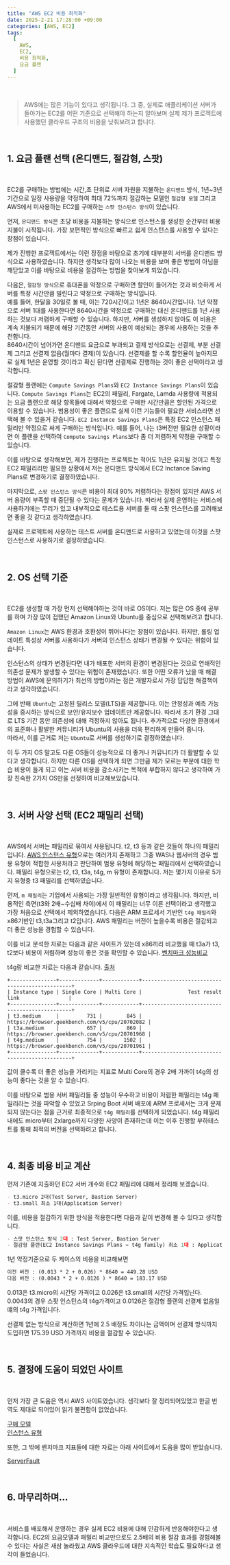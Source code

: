 ```yaml
---
title: "AWS EC2 비용 최적화"
date: 2025-2-21 17:28:00 +09:00
categories: [AWS, EC2]
tags:
  [
    AWS,
    EC2,
    비용 최적화,
    요금 플랜
  ]
---
```


<br>

> AWS에는 많은 기능이 있다고 생각됩니다. 그 중, 실제로 애플리케이션 서버가 돌아가는 EC2를 어떤 기준으로 선택해야 하는지 알아보며 실제 제가 프로젝트에 사용했던 클라우드 구조의 비용을 낮춰보려고 합니다. 

<br>

## 1. 요금 플랜 선택 (온디맨드, 절감형, 스팟)

<br>

EC2를 구매하는 방법에는 시간,초 단위로 서버 자원을 지불하는 `온디맨드` 방식, 1년~3년 기간으로 일정 사용량을 약정하여 최대 72%까지 절감하는 모델인 `절감형 모델` 그리고 AWS에서 미사용하는 EC2를 구매하는 `스팟 인스턴스 방식`이 있습니다.

먼저, `온디맨드 방식`은 초당 비용을 지불하는 방식으로 인스턴스를 생성한 순간부터 비용 지불이 시작됩니다. 가장 보편적인 방식으로 빠르고 쉽게 인스턴스를 사용할 수 있다는 장점이 있습니다. 

제가 진행한 프로젝트에서는 이런 장점을 바탕으로 초기에 대부분의 서버를 온디맨드 방식으로 사용하였습니다. 하지만 생각보다 많이 나오는 비용을 보며 좋은 방법이 아님을 깨닫았고 이를 바탕으로 비용을 절감하는 방법을 찾아보게 되었습니다.

다음은, `절감형 방식`으로 휴대폰을 약정으로 구매하면 할인이 들어가는 것과 비슷하게 서버를 특정 시간만큼 빌린다고 약정으로 구매하는 방식입니다.<br>
예를 들어, 한달을 30일로 볼 때, 이는 720시간이고 1년은 8640시간입니다. 1년 약정으로 서버 1대를 사용한다면 8640시간을 약정으로 구매하는 대신 온디맨드를 1년 사용하는 것보다 저렴하게 구매할 수 있습니다. 하지만, 서버를 생성하지 않아도 이 비용은 계속 지불되기 때문에 해당 기간동안 서버의 사용이 예상되는 경우에 사용하는 것을 추천합니다.<br>
8640시간이 넘어가면 온디맨드 요금으로 부과되고 결제 방식으로는 선결제, 부분 선결제 그리고 선결제 없음(월마다 결제)이 있습니다. 선결제를 할 수록 할인율이 높아지므로 실제 1년은 운영할 것이라고 확신 된다면 선결제로 진행하는 것이 좋은 선택이라고 생각합니다.

절감형 플랜에는 `Compute Savings Plans`와 `EC2 Instance Savings Plans`이 있습니다. `Compute Savings Plans`는 EC2의 패밀리, Fargate, Lamda 사용량에 적용되는 요금 플랜으로 해당 항목들에 대해서 약정으로 구매한 시간만큼은 할인된 가격으로 이용할 수 있습니다. 범용성이 좋은 플랜으로 실제 이런 기능들이 필요한 서비스라면 선택해 볼 수 있을거 같습니다. `EC2 Instance Savings Plans`은 특정 EC2 인스턴스 패밀리만 약정으로 싸게 구매하는 방식입니다. 예를 들어, 나는 t3버전만 필요한 상황이라면 이 플랜을 선택하여 `Compute Savings Plans`보다 좀 더 저렴하게 약정을 구매할 수 있습니다. 

이를 바탕으로 생각해보면, 제가 진행하는 프로젝트는 적어도 1년은 유지될 것이고 특정 EC2 패밀리리만 필요한 상황에서 저는 온디맨드 방식에서 EC2 Inctance Saving Plans로 변경하기로 결정하였습니다. 

마지막으로, `스팟 인스턴스 방식`은 비용이 최대 90% 저렴하다는 장점이 있지만 AWS 서버 용량이 부족할 때 중단될 수 있다는 문제가 있습니다. 따라서 실제 운영하는 서비스에 사용하기에는 무리가 있고 내부적으로 테스트용 서버를 둘 때 스팟 인스턴스를 고려해보면 좋을 것 같다고 생각하였습니다. 

실제로 프로젝트에 사용하는 테스트 서버를 온디맨드로 사용하고 있었는데 이것을 스팟 인스턴스로 사용하기로 결정하였습니다.

<br>

## 2. OS 선택 기준

<br>

EC2를 생성할 때 가장 먼저 선택해야하는 것이 바로 OS이다. 저는 많은 OS 중에 공부를 하며 가장 많이 접했던 Amazon Linux와 Ubuntu를 중심으로 선택해보려고 합니다. 

`Amazon Linux`는 AWS 환경과 호환성이 뛰어나다는 장점이 있습니다. 하지만, 롤링 업데이트 특성상 서버를 사용하다가 서버의 인스턴스 상태가 변경될 수 있다는 위험이 있습니다.

인스턴스의 상태가 변경된다면 내가 배포한 서버의 환경이 변경된다는 것으로 연쇄적인 의존성 문제가 발생할 수 있다는 위험이 존재했습니다. 또한 어떤 오류가 났을 때 해결 방법이 AWS에 문의하기가 최선의 방법이라는 점은 개발자로서 가장 답답한 해결책이라고 생각하였습니다.

그에 반해 `Ubuntu`는 고정된 릴리스 모델(LTS)을 제공합니다. 이는 안정성과 예측 가능성을 중시하는 방식으로 보안/유지보수 업데이트만 제공합니다. 따라서 초기 환경 그대로 LTS 기간 동안 의존성에 대해 걱정하지 않아도 됩니다. 추가적으로 다양한 환경에서의 표준화나 활발한 커뮤니티가 Ubuntu의 사용을 더욱 편리하게 만들어 줍니다.<br>
따라서, 이를 근거로 저는 `Ubuntu`로 서버를 생성하기로 결정하였습니다. 

이 두 가지 OS 말고도 다른 OS들이 성능적으로 더 좋거나 커뮤니티가 더 활발할 수 있다고 생각합니다. 하지만 다른 OS를 선택하게 되면 그만큼 제가 모르는 부분에 대한 학습 비용이 들게 되고 이는 서버 비용을 감소시키는 목적에 부합하지 않다고 생각하여 가장 친숙한 2가지 OS만을 선정하여 비교해보았습니다.

<br>

## 3. 서버 사양 선택 (EC2 패밀리 선택)

<br>

AWS에서 서버는 패밀리로 묶여서 사용됩니다. t2, t3 등과 같은 것들이 하나의 패밀리입니다. 
[AWS 인스턴스 유형](https://aws.amazon.com/ko/ec2/instance-types/)으로는 여러가지 존재하고 그중 WAS나 웹서버의 경우 범용 유형이 적합한 사용처라고 판단하여 범용 유형에 해당하는 패밀리에서 선택하였습니다. 패밀리 유형으로는 t2, t3, t3a, t4g, m 유형이 존재합니다. 저는 몇가지 이유로 5가지 유형중 t3 패밀리를 선택하였습니다.

먼저, `m 패밀리`는 기업에서 사용되는 가장 일반적인 유형이라고 생각됩니다. 하지만, 비용적인 측면(t3와 2배~수십배 차이)에서 이 패밀리는 너무 이른  선택이라고 생각했고 가장 처음으로 선택에서 제외하였습니다. 다음은 ARM 프로세서 기반인 `t4g 패밀리`와 x86기반인 t3,t3a그리고 t2입니다. AWS 패밀리는 버전이 높을수록 비용은 절감되고 더 좋은 성능을 경험할 수 있습니다.

이를 비교 분석한 자료는 다음과 같은 사이트가 있는데 x86끼리 비교했을 때 t3a가 t3, t2보다 비용이 저렴하며 성능이 좋은 것을 확인할 수 있습니다.
[벤치마크 성능비교](https://www.photographerstechsupport.com/aws-amazon-web-services/benchmark-aws-ec2-a-series-amd-epyc-instances-t3a-m5a-t3-m5-t2/)

t4g랑 비교한 자료는 다음과 같습니다. [출처](https://serverfault.com/questions/1041699/difference-between-aws-ec2-t4g-and-t3a-instance-types)<br>
```console
+---------------+-------------+------------+-----------------------------------------------+
| Instance type | Single Core | Multi Core |               Test result link                |
+---------------+-------------+------------+-----------------------------------------------+
| t3.medium     |         731 |        845 | https://browser.geekbench.com/v5/cpu/20702082 |
| t3a.medium    |         657 |        869 | https://browser.geekbench.com/v5/cpu/20701968 |
| t4g.medium    |         754 |       1502 | https://browser.geekbench.com/v5/cpu/20701961 |
+---------------+-------------+------------+-----------------------------------------------+
```

값이 클수록 더 좋은 성능을 가리키는 지표로 Multi Core의 경우 2배 가까이 t4g의 성능이 좋다는 것을 알 수 있습니다.

이를 바탕으로 범용 서버 패밀리들 중 성능이 우수하고 비용이 저렴한 패밀리는 t4g 패밀리라는 것을 파악할 수 있었고 Srping Boot 서버 배포에 ARM 프로세서는 크게 문제 되지 않는다는 점을 근거로 최종적으로 `t4g 패밀리`를 선택하게 되었습니다. t4g 패밀리 내에도 micro부터 2xlarge까지 다양한 사양이 존재하는데 이는 이후 진행할 부하테스트를 통해 최적의 버전을 선택하려고 합니다.

<br>

## 4. 최종 비용 비교 계산

먼저 기존에 지출하던 EC2 서버 개수와 EC2 패밀리에 대해서 정리해 보겠습니다.

```markdown
- t3.micro 2대(Test Server, Bastion Server)
- t3.small 최소 1대(Application Server)
```

이를, 비용을 절감하기 위한 방식을 적용한다면 다음과 같이 변경해 볼 수 있다고 생각합니다.

```python
- 스팟 인스턴스 방식 2대 : Test Server, Bastion Server
- 절감형 플랜(EC2 Instance Savings Plans = t4g family) 최소 1대 : Application Server  
```

1년 약정기준으로 두 케이스의 비용을 비교해보면 

```markdown
이전 버전 : (0.013 * 2 + 0.026) * 8640 = 449.28 USD
다음 버전 : (0.0043 * 2 + 0.0126 ) * 8640 = 183.17 USD
```
0.013은 t3.micro의 시간당 가격이고 0.026은 t3.small의 시간당 가격입닌다.
0.0043의 경우 스팟 인스턴스의 t4g가격이고 0.0126은 절감형 플랜의 선결제 없음일 떄의 t4g 가격입니다.

선결제 없는 방식으로 계산하면 1년에 2.5 배정도 차이나는 금액이며 선결제 방식까지 도입하면 175.39 USD 가격까지 비용을 절감할 수 있습니다.


<br>

## 5. 결정에 도움이 되었던 사이트

<br>

먼저 가장 큰 도움은 역시 AWS 사이트였습니다. 생각보다 잘 정리되어있었고 한글 번역도 제대로 되어있어 읽기 불편함이 없었습니다.

[구매 모델](https://aws.amazon.com/ko/ec2/pricing/)<br>
[인스턴스 유형](https://aws.amazon.com/ko/ec2/instance-types/)<br>

또한, 그 밖에 벤치마크 지표들에 대한 자료는 아래 사이트에서 도움을 많이 받았습니다.

[ServerFault](https://serverfault.com/)


<br>

## 6. 마무리하며...

<br>

서비스를 배포해서 운영하는 경우 실제 EC2 비용에 대해 민감하게 반응해야한다고 생각합니다. EC2의 요금모델과 패밀리 비교만으로도 2.5배의 비용 절감 효과를 경험해볼 수 있다는 사실은 새삼 놀라웠고 AWS 클라우드에 대한 지속적인 학습도 필요하다고 생각이 들었습니다.
